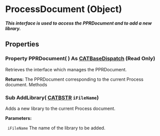 # ProcessDocument (Object)

**_This interface is used to access the PPRDocument and to add a new library._**

## Properties

### Property **PPRDocument**( ) As [CATBaseDispatch](../System/interface_CATBaseDispatch_45333.md) (Read Only)

Retrieves the interface which manages the PPRDocument.

**Returns:**      The PPRDocument corresponding to the current Process document.  Methods

### Sub **AddLibrary**( [CATBSTR](../System/typedef_CATBSTR_8129.md)  `iFileName`)

Adds a new library to the current Process document.

**Parameters:**

` iFileName`      The name of the library to be added.